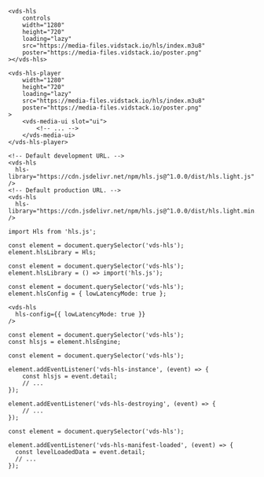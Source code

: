 <script>
import Docs from './_Docs.md';
</script>

<Docs>

```html:copy:slot=usage
<vds-hls
	controls
	width="1280"
	height="720"
	loading="lazy"
	src="https://media-files.vidstack.io/hls/index.m3u8"
	poster="https://media-files.vidstack.io/poster.png"
></vds-hls>
```

```html:copy:slot=player
<vds-hls-player
	width="1280"
	height="720"
	loading="lazy"
	src="https://media-files.vidstack.io/hls/index.m3u8"
	poster="https://media-files.vidstack.io/poster.png"
>
	<vds-media-ui slot="ui">
		<!-- ... -->
	</vds-media-ui>
</vds-hls-player>
```

```html:slot=loading-hls
<!-- Default development URL. -->
<vds-hls
  hls-library="https://cdn.jsdelivr.net/npm/hls.js@^1.0.0/dist/hls.light.js"
/>
<!-- Default production URL. -->
<vds-hls
  hls-library="https://cdn.jsdelivr.net/npm/hls.js@^1.0.0/dist/hls.light.min.js"
/>
```

```js:slot=importing-hls{1,4}
import Hls from 'hls.js';

const element = document.querySelector('vds-hls');
element.hlsLibrary = Hls;
```

```js:slot=dynamically-import-hls{2}
const element = document.querySelector('vds-hls');
element.hlsLibrary = () => import('hls.js');
```

```js:slot=configuring-hls{2}
const element = document.querySelector('vds-hls');
element.hlsConfig = { lowLatencyMode: true };
```

```svelte:copy-highlight{2}
<vds-hls
  hls-config={{ lowLatencyMode: true }}
/>
```

```js:slot=hls-engine{2}
const element = document.querySelector('vds-hls');
const hlsjs = element.hlsEngine;
```

```js:slot=hls-engine-events{3-10}
const element = document.querySelector('vds-hls');

element.addEventListener('vds-hls-instance', (event) => {
	const hlsjs = event.detail;
	// ...
});

element.addEventListener('vds-hls-destroying', (event) => {
	// ...
});
```

```js:slot=hls-events{3-6}
const element = document.querySelector('vds-hls');

element.addEventListener('vds-hls-manifest-loaded', (event) => {
  const levelLoadedData = event.detail;
  // ...
});
```

</Docs>

